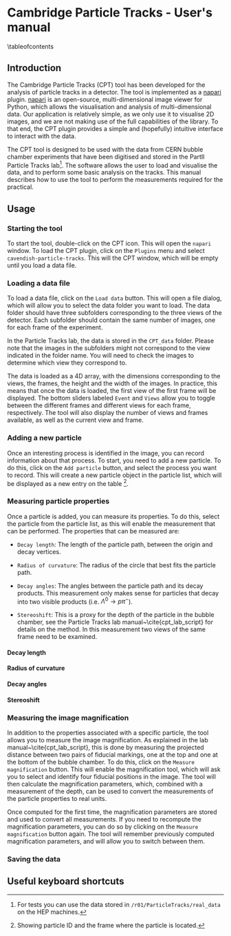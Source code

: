
# Cambridge Particle Tracks - User's manual

\tableofcontents

## Introduction
The Cambridge Particle Tracks (CPT) tool has been developed for the analysis of particle tracks in a detector. The tool is implemented as a [napari] plugin. [napari] is an open-source, multi-dimensional image viewer for Python, which allows the visualisation and analysis of multi-dimensional data. Our application is relatively simple, as we only use it to visualise 2D images, and we are not making use of the full capabilities of the library. To that end, the CPT plugin provides a simple and (hopefully) intuitive interface to interact with the data.

The CPT tool is designed to be used with the data from CERN bubble chamber experiments that have been digitised and stored in the PartII Particle Tracks lab[^1]. The software allows the user to load and visualise the data, and to perform some basic analysis on the tracks. This manual describes how to use the tool to perform the measurements required for the practical.


## Usage
### Starting the tool

To start the tool, double-click on the CPT icon. This will open the `napari` window. To load the CPT plugin, click on the `Plugins` menu and select `cavendish-particle-tracks`. This will the CPT window, which will be empty until you load a data file.

### Loading a data file
To load a data file, click on the `Load data` button. This will open a file dialog, which will allow you to select the data folder you want to load. The data folder should have three subfolders corresponding to the three views of the detector. Each subfolder should contain the same number of images, one for each frame of the experiment. 

In the Particle Tracks lab, the data is stored in the `CPT_data` folder. Please note that the images in the subfolders might not correspond to the view indicated in the folder name. You will need to check the images to determine which view they correspond to.

The data is loaded as a 4D array, with the dimensions corresponding to the views, the frames, the height and the width of the images. In practice, this means that once the data is loaded, the first view of the first frame will be displayed. The bottom sliders labeled `Event` and `Views` allow you to toggle between the different frames and different views for each frame, respectively.
The tool will also display the number of views and frames available, as well as the current view and frame.

### Adding a new particle
Once an interesting process is identified in the image, you can record information about that process. To start, you need to add a new particle. To do this, click on the `Add particle` button, and select the process you want to record. 
This will create a new particle object in the particle list, which will be displayed as a new entry on the table [^2].

### Measuring particle properties

Once a particle is added, you can measure its properties. To do this, select the particle from the particle list, as this will enable the measurement that can be performed. The properties that can be measured are:

- `Decay length`: The length of the particle path, between the origin and decay vertices.

- `Radius of curvature`: The radius of the circle that best fits the particle path.

- `Decay angles`: The angles between the particle path and its decay products. This measurement only makes sense for particles that decay into two visible products (i.e. $\Lambda^0 \rightarrow p  \pi^-$).

- `Stereoshift`: This is a proxy for the depth of the particle in the bubble chamber, see the Particle Tracks lab manual~\cite{cpt_lab_script} for details on the method. In this measurement two views of the same frame need to be examined.

#### Decay length

#### Radius of curvature

#### Decay angles

#### Stereoshift

### Measuring the image magnification
In addition to the properties associated with a specific particle, the tool allows you to measure the image magnification. As explained in the lab manual~\cite{cpt_lab_script}, this is done by measuring the projected distance between two pairs of fiducial markings, one at the top and one at the bottom of the bubble chamber. To do this, click on the `Measure magnification` button. This will enable the magnification tool, which will ask you to select and identify four fiducial positions in the image. The tool will then calculate the magnification parameters, which, combined with a measurement of the depth, can be used to convert the measurements of the particle properties to real units.

Once computed for the first time, the magnification parameters are stored and used to convert all measurements. If you need to recompute the magnification parameters, you can do so by clicking on the `Measure magnification` button again. The tool will remember previously computed magnification parameters, and will allow you to switch between them.

### Saving the data


## Useful keyboard shortcuts

[^1]:For tests you can use the data stored in `/r01/ParticleTracks/real_data` on the HEP machines.

[^2]: Showing particle ID and the frame where the particle is located.

[napari]: https://napari.org/stable/
[cpt_lab_script]: https://www.hep.phy.cam.ac.uk/~palvarez/ParticleTracks/
